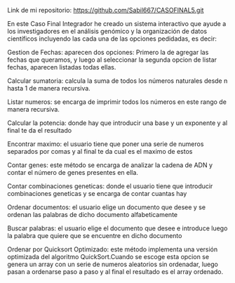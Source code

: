 Link de mi repositorio: https://github.com/Sabil667/CASOFINAL5.git

En este Caso Final Integrador he creado un sistema interactivo que ayude a los investigadores en el análisis genómico y la organización de datos científicos incluyendo las cada una de las opciones pedidadas, es decir:

Gestion de Fechas: aparecen dos opciones: Primero la de agregar las fechas que queramos, y luego al seleccionar la segunda opcion de listar fechas, aparecen listadas todas ellas.

Calcular sumatoria: calcula la suma de todos los números naturales desde n hasta 1 de manera recursiva.

Listar numeros: se encarga de imprimir todos los números en este rango de manera recursiva. 

Calcular la potencia: donde hay que introducir una base y un exponente y al final te da el resultado

Encontrar maximo: el usuario tiene que poner una serie de numeros separados por comas y al final te da cual es el maximo de estos

Contar genes: este método se encarga de analizar la cadena de ADN y contar el número de genes presentes en ella.

Contar combinaciones geneticas: donde el usuario tiene que introducir combinaciones geneticas y se encarga de contar cuantas hay

Ordenar documentos: el usuario elige un documento que desee y se ordenan las palabras de dicho documento alfabeticamente 

Buscar palabras: el usuario elige el documento que desee e introduce luego la palabra que quiere que se encuentre en dicho documento

Ordenar por Quicksort Optimizado: este método implementa una versión optimizada del algoritmo QuickSort.Cuando se escoge esta opcion se genera un array con un serie de numeros aleatorios sin ordenadar, luego pasan a ordenarse paso a paso y al final el resultado es el array ordenado.
